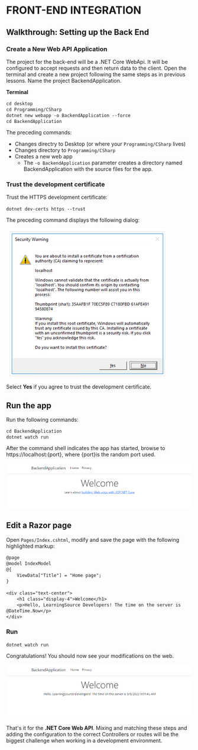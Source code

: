 # FRONT-END INTEGRATION

## Walkthrough: Setting up the Back End

### Create a New Web API Application

The project for the back-end will be a .NET Core WebApi. It will be configured to accept requests and then return data to the client. Open the terminal and create a new project following the same steps as in previous lessons. Name the project BackendApplication.

**Terminal**

```
cd desktop
cd Programming/CSharp
dotnet new webapp -o BackendApplication --force
cd BackendApplication
```

The preceding commands:

  - Changes directry to Desktop (or where your `Programming/CSharp` lives)
  - Changes directory to `Programming/CSharp`
  - Creates a new web app
    - The `-o BackendApplication` parameter creates a directory named BackendApplication with the source files for the app.
    
### Trust the development certificate

Trust the HTTPS development certificate:

`dotnet dev-certs https --trust`

The preceding command displays the following dialog:

![](https://github.com/DrVicki/front-end-integration/blob/main/images/securitywarning.png)

Select **Yes** if you agree to trust the development certificate.

## Run the app

Run the following commands:

```
cd BackendApplication
dotnet watch run
```
After the command shell indicates the app has started, browse to https://localhost:{port}, where {port}is the random port used.

![](https://github.com/DrVicki/front-end-integration/blob/main/images/weburl.png)

## Edit a Razor page

Open `Pages/Index.cshtml`, modify and save the page with the following highlighted markup:

```
@page
@model IndexModel
@{
    ViewData["Title"] = "Home page";
}

<div class="text-center">
    <h1 class="display-4">Welcome</h1>
    <p>Hello, LearningSource Developers! The time on the server is @DateTime.Now</p>
</div>
```

### Run

`dotnet watch run`


Congratulations! You should now see your modifications on the web.

![](https://github.com/DrVicki/front-end-integration/blob/main/modifiedweburl.png)


That's it for the **.NET Core Web API**. Mixing and matching these steps and adding the configuration to the correct Controllers or routes will be the biggest challenge when working in a development environment.

